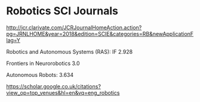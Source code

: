 # Robotics SCI Journals

http://jcr.clarivate.com/JCRJournalHomeAction.action?pg=JRNLHOME&year=2018&edition=SCIE&categories=RB&newApplicationFlag=Y

Robotics and Autonomous Systems (RAS): IF 2.928

Frontiers in Neurorobotics 3.0

Autonomous Robots: 3.634

https://scholar.google.co.uk/citations?view_op=top_venues&hl=en&vq=eng_robotics